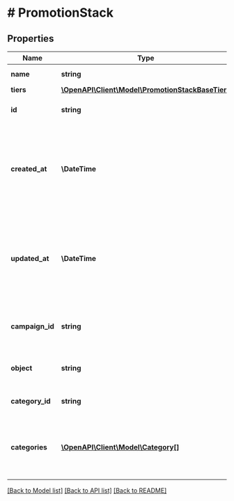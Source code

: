 # # PromotionStack

## Properties

Name | Type | Description | Notes
------------ | ------------- | ------------- | -------------
**name** | **string** | Promotion stack name. |
**tiers** | [**\OpenAPI\Client\Model\PromotionStackBaseTiers**](PromotionStackBaseTiers.md) |  |
**id** | **string** | Unique promotion stack ID. |
**created_at** | **\DateTime** | Timestamp representing the date and time when the promotion stack was created in ISO 8601 format. |
**updated_at** | **\DateTime** | Timestamp representing the date and time when the promotion stack was updated in ISO 8601 format. | [optional]
**campaign_id** | **string** | Promotion stack&#39;s parent campaign&#39;s unique ID. |
**object** | **string** | The type of object represented by JSON. | [default to 'promotion_stack']
**category_id** | **string** | Promotion stack category ID. |
**categories** | [**\OpenAPI\Client\Model\Category[]**](Category.md) | Details about the category assigned to the promotion stack. |

[[Back to Model list]](../../README.md#models) [[Back to API list]](../../README.md#endpoints) [[Back to README]](../../README.md)
